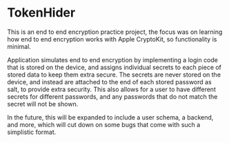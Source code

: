 # TokenHider

This is an end to end encryption practice project, the focus was on learning how end to end encryption works with Apple CryptoKit, so functionality is minimal.

Application simulates end to end encryption by implementing a login code that is stored on the device, and assigns individual secrets to each piece of stored data to keep them extra secure. The secrets are never stored on the device, and instead are attached to the end of each stored password as salt, to provide extra security. This also allows for a user to have different secrets for different passwords, and any passwords that do not match the secret will not be shown. 

In the future, this will be expanded to include a user schema, a backend, and more, which will cut down on some bugs that come with such a simplistic format. 
